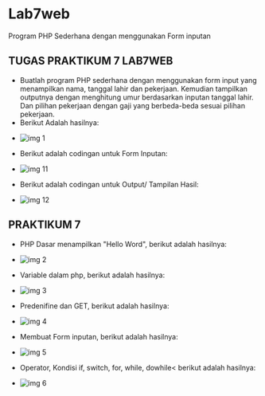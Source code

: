 # Lab7web
Program PHP Sederhana dengan menggunakan Form inputan
## TUGAS PRAKTIKUM 7 LAB7WEB
* Buatlah program PHP sederhana dengan menggunakan form input yang menampilkan 
nama, tanggal lahir dan pekerjaan. Kemudian tampilkan outputnya dengan menghitung 
umur berdasarkan inputan tanggal lahir. Dan pilihan pekerjaan dengan gaji yang 
berbeda-beda sesuai pilihan pekerjaan.
* Berikut Adalah hasilnya:
- ![img 1](screen/p6.JPG)
* Berikut adalah codingan untuk Form Inputan:
- ![img 11](screen/input.JPG)
* Berikut adalah codingan untuk Output/ Tampilan Hasil:
- ![img 12](screen/output.JPG)
## PRAKTIKUM 7
* PHP Dasar menampilkan "Hello Word", berikut adalah hasilnya:
- ![img 2](screen/p1.JPG)
* Variable dalam php, berikut adalah hasilnya:
- ![img 3](screen/p2.JPG)
* Predenifine dan GET, berikut adalah hasilnya:
- ![img 4](screen/p3.JPG)
* Membuat Form inputan, berikut adalah hasilnya:
- ![img 5](screen/p4.JPG)
* Operator, Kondisi if, switch, for, while, dowhile< berikut adalah hasilnya:
- ![img 6](screen/p5.JPG)